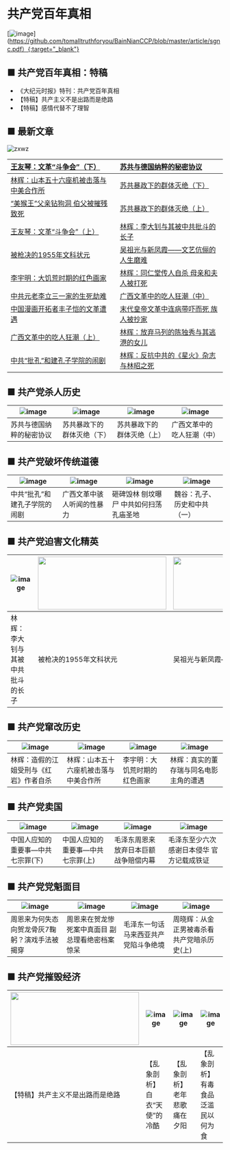 # 共产党百年真相
 [![image](https://cloud.githubusercontent.com/assets/18081243/24583565/361c094a-1714-11e7-8001-44e30390b841.png)](https://github.com/tomalltruthforyou/BainNianCCP/blob/master/article/sgnc.pdf）{:target="_blank"}
 ## ■ 共产党百年真相：特稿
* 《大纪元时报》特刊：共产党百年真相  
* 【特稿】共产主义不是出路而是绝路  
* 【特稿】感情代替不了理智  


 ## ■ 最新文章
![zxwz](https://cloud.githubusercontent.com/assets/18081243/24584445/e9cb8334-1733-11e7-861a-4e207eaa302c.png)  

| [王友琴：文革“斗争会”（下）](https://github.com/tomalltruthforyou/BainNianCCP/blob/master/article/wgdzh2.pdf)	 | 	[苏共与德国纳粹的秘密协议](https://github.com/tomalltruthforyou/BainNianCCP/blob/master/article/sgnc.pdf) |
| :--------------- | :--------------- |
[林辉：山本五十六座机被击落与中美合作所](https://github.com/tomalltruthforyou/BainNianCCP/blob/master/article/sb56.pdf)	 | 	[苏共暴政下的群体灭绝（下）](https://github.com/tomalltruthforyou/BainNianCCP/blob/master/article/sgqtmj2.pdf)
[“美猴王”父亲钻狗洞 伯父被摧残致死](https://github.com/tomalltruthforyou/BainNianCCP/blob/master/article/hwfqzgd.pdf)	 | 	[苏共暴政下的群体灭绝（上）](https://github.com/tomalltruthforyou/BainNianCCP/blob/master/article/sgqtmj1.pdf)
[王友琴：文革“斗争会”（上）](https://github.com/tomalltruthforyou/BainNianCCP/blob/master/article/wgdzh1.pdf)	 | 	[林辉：李大钊与其被中共批斗的长子](https://github.com/tomalltruthforyou/BainNianCCP/blob/master/article/ldzyzz.pdf)
[被枪决的1955年文科状元](https://github.com/tomalltruthforyou/BainNianCCP/blob/master/article/qjdzy.pdf)	 | 	[吴祖光与新凤霞——文艺伉俪的人生磨难](https://github.com/tomalltruthforyou/BainNianCCP/blob/master/article/wzgyxfx.pdf)
 [李宇明：大饥荒时期的红色画家](https://github.com/tomalltruthforyou/BainNianCCP/blob/master/article/djhhj.pdf)	 | 	[林辉：同仁堂传人自杀 母亲和夫人被打死](https://github.com/tomalltruthforyou/BainNianCCP/blob/master/article/trtcrzs.pdf)
 [中共元老李立三一家的生死劫难](https://github.com/tomalltruthforyou/BainNianCCP/blob/master/article/llsjn.pdf)	 | 	[广西文革中的吃人狂潮（中）](https://github.com/tomalltruthforyou/BainNianCCP/blob/master/article/crkc2.pdf)
 [中国漫画开拓者丰子恺的文革遭遇](https://github.com/tomalltruthforyou/BainNianCCP/blob/master/article/fzkwg.pdf)	 | 	[末代皇帝文革中连病带吓而死 族人被抄家](https://github.com/tomalltruthforyou/BainNianCCP/blob/master/article/mdhd.pdf)
[广西文革中的吃人狂潮（上）](https://github.com/tomalltruthforyou/BainNianCCP/blob/master/article/crkc1.pdf)	 | 	[林辉：放弃马列的陈独秀与其逃港的女儿](https://github.com/tomalltruthforyou/BainNianCCP/blob/master/article/fqml.pdf)
[中共“批孔”和建孔子学院的闹剧](https://github.com/tomalltruthforyou/BainNianCCP/blob/master/article/kzxy.pdf)	 | 	[林辉：反抗中共的《星火》杂志与林昭之死](https://github.com/tomalltruthforyou/BainNianCCP/blob/master/article/fkxh.pdf)

 ## ■ 共产党杀人历史
 
 | ![image](https://cloud.githubusercontent.com/assets/18081243/24584561/235e165e-1737-11e7-8f87-08229efb9bd6.jpg) | ![image](https://cloud.githubusercontent.com/assets/18081243/24584564/27e1bf6e-1737-11e7-8b71-3031c6b4470b.jpg) | ![image](https://cloud.githubusercontent.com/assets/18081243/24584566/2b859474-1737-11e7-9fcf-9a59a01143ab.jpg) | ![image](https://cloud.githubusercontent.com/assets/18081243/24590323/9ff588a4-17b0-11e7-87a8-76a96f419a20.jpg) | 
 | --------------- | --------------- | --------------- | --------------- |
 | 苏共与德国纳粹的秘密协议 | 苏共暴政下的群体灭绝（下） | 苏共暴政下的群体灭绝（上） | 广西文革中的吃人狂潮（中） |
 
 ## ■ 共产党破坏传统道德
 
 | ![image](https://cloud.githubusercontent.com/assets/18081243/24590322/984c05c4-17b0-11e7-9421-892044616c2f.jpg) | ![image](https://cloud.githubusercontent.com/assets/18081243/24590323/9ff588a4-17b0-11e7-87a8-76a96f419a20.jpg) | ![image](https://cloud.githubusercontent.com/assets/18081243/24590326/a7909b62-17b0-11e7-8f55-55231ecbfe8e.jpg) | ![image](https://cloud.githubusercontent.com/assets/18081243/24590327/a9285be0-17b0-11e7-9161-43fcb3f97bd2.jpg) | 
 | --------------- | --------------- | --------------- | --------------- |
 | 中共“批孔”和建孔子学院的闹剧 | 广西文革中骇人听闻的性暴力 | 砸碑毁林 刨坟曝尸 中共如何扫荡孔庙圣地 | 魏谷：孔子、历史和中共（一） | 
 
 ## ■ 共产党迫害文化精英
 
 | ![image](https://cloud.githubusercontent.com/assets/18081243/24584568/3034fde8-1737-11e7-964d-849b7599f51d.jpg) | <img src="https://cloud.githubusercontent.com/assets/18081243/24590366/655ddcfe-17b1-11e7-87cd-b9e29ea40462.jpg" width="300" height="123"> |  <img src="https://cloud.githubusercontent.com/assets/18081243/24590367/655f011a-17b1-11e7-94ff-6c6ffd3b97cf.jpg" width="300" height="123"> |  <img src="https://cloud.githubusercontent.com/assets/18081243/24590365/655d7674-17b1-11e7-92a6-1841f118c507.jpg" width="300" height="123"> | 
 | --------------- | --------------- | --------------- | --------------- |
 | 林辉：李大钊与其被中共批斗的长子 | 被枪决的1955年文科状元 | 吴祖光与新凤霞——文艺伉俪的人生磨难 | 中国漫画开拓者丰子恺的文革遭遇 |

## ■ 共产党窜改历史
 
 | ![image](https://cloud.githubusercontent.com/assets/18081243/24590497/d0e23a04-17b3-11e7-8602-4a94920a9ef5.jpg) | ![image](https://cloud.githubusercontent.com/assets/18081243/24590495/d0e16d36-17b3-11e7-9952-c15d04917ebe.jpg) | ![image](https://cloud.githubusercontent.com/assets/18081243/24590498/d0e29486-17b3-11e7-96a8-c3e025ba0249.jpg) | ![image](https://cloud.githubusercontent.com/assets/18081243/24590496/d0e194d2-17b3-11e7-8568-53145a296bad.jpg) | 
 | --------------- | --------------- | --------------- | --------------- |
 | 林辉：造假的江姐受刑与《红岩》作者自杀 | 林辉：山本五十六座机被击落与中美合作所 | 李宇明：大饥荒时期的红色画家 | 林辉：真实的董存瑞与同名电影主角的遭遇 |

## ■ 共产党卖国
 
 | ![image](https://cloud.githubusercontent.com/assets/18081243/24590526/37a7deec-17b4-11e7-813a-97f702fc6da6.jpg) | ![image](https://cloud.githubusercontent.com/assets/18081243/24590527/37a8ca82-17b4-11e7-8706-36b888ee68d0.jpg) | ![image](https://cloud.githubusercontent.com/assets/18081243/24590529/37ac61ba-17b4-11e7-9bd5-303e7de63886.jpg) | ![image](https://cloud.githubusercontent.com/assets/18081243/24590528/37a9f0f6-17b4-11e7-8223-021777d5049c.jpg) | 
 | --------------- | --------------- | --------------- | --------------- |
 | 中国人应知的重要事—中共七宗罪(下) | 中国人应知的重要事—中共七宗罪(上) | 毛泽东周恩来放弃日本巨额战争赔偿内幕 | 毛泽东至少六次感谢日本侵华 官方记载成铁证 |

## ■ 共产党党魁面目
 
 | ![image](https://cloud.githubusercontent.com/assets/18081243/24590542/76ebadc2-17b4-11e7-8f95-8d691a70f738.jpg) | ![image](https://cloud.githubusercontent.com/assets/18081243/24590542/76ebadc2-17b4-11e7-8f95-8d691a70f738.jpg) | ![image](https://cloud.githubusercontent.com/assets/18081243/24590544/76ef1354-17b4-11e7-8670-64f9dc6c5c0a.jpg) | ![image](https://cloud.githubusercontent.com/assets/18081243/24590543/76ec4c14-17b4-11e7-82f2-45692489cb7b.jpg) | 
 | --------------- | --------------- | --------------- | --------------- |
 | 周恩来为何失态向贺龙骨灰7鞠躬？演戏手法被揭穿 | 周恩来在贺龙惨死案中真面目 副总理看绝密档案惊呆 | 毛泽东一句话 马来西亚共产党陷斗争绝境 | 周晓辉：从金正男被毒杀看共产党暗杀历史(上) |

## ■ 共产党摧毁经济
 
 | <img src="https://cloud.githubusercontent.com/assets/18081243/24590587/0e5e6276-17b5-11e7-8fe0-6ac97790f8a7.jpg" width="300" height="123"> | ![image](https://cloud.githubusercontent.com/assets/18081243/24590585/0e5bd286-17b5-11e7-9374-a2c9f4627c6c.jpg) | ![image](https://cloud.githubusercontent.com/assets/18081243/24590586/0e5dc460-17b5-11e7-9437-a4dea2703900.jpg) | ![image](https://cloud.githubusercontent.com/assets/18081243/24590588/0e6043fc-17b5-11e7-99d0-c926e6f3a9c4.jpg) | 
 | --------------- | --------------- | --------------- | --------------- |
 | 【特稿】共产主义不是出路而是绝路 | 【乱象剖析】白衣“天使”的冷酷 | 【乱象剖析】老年悲歌 痛在夕阳 | 【乱象剖析】有毒食品泛滥 民以何为食 |
